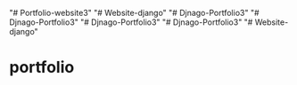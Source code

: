 "# Portfolio-website3" 
"# Website-django" 
"# Djnago-Portfolio3" 
"# Djnago-Portfolio3" 
"# Djnago-Portfolio3" 
"# Djnago-Portfolio3" 
"# Website-django" 
# portfolio
